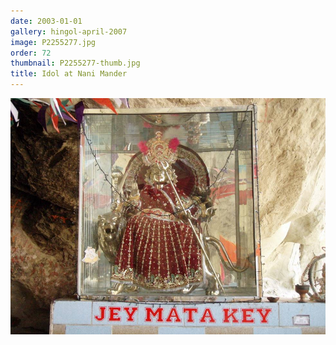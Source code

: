 ```yaml
---
date: 2003-01-01
gallery: hingol-april-2007
image: P2255277.jpg
order: 72
thumbnail: P2255277-thumb.jpg
title: Idol at Nani Mander
---
```


![Idol at Nani Mander](./P2255277.jpg)